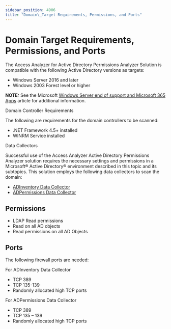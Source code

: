 ```yaml
---
sidebar_position: 4906
title: "Domain\_Target Requirements, Permissions, and Ports"
---
```


# Domain Target Requirements, Permissions, and Ports

The Access Analyzer for Active Directory Permissions Analyzer Solution is compatible with the following Active Directory versions as targets:

* Windows Server 2016 and later
* Windows 2003 Forest level or higher

**NOTE:** See the Microsoft [Windows Server end of support and Microsoft 365 Apps](https://learn.microsoft.com/en-us/deployoffice/endofsupport/windows-server-support "Windows Server end of support and Microsoft 365 Apps") article for additional information.

Domain Controller Requirements

The following are requirements for the domain controllers to be scanned:

* .NET Framework 4.5+ installed
* WINRM Service installed

Data Collectors

Successful use of the Access Analyzer Active Directory Permissions Analyzer solution requires the necessary settings and permissions in a Microsoft® Active Directory® environment described in this topic and its subtopics. This solution employs the following data collectors to scan the domain:

* [ADInventory Data Collector](../../Admin/DataCollector/ADInventory/Overview "ADInventory Data Collector")
* [ADPermissions Data Collector](../../Admin/DataCollector/ADPermissions/Overview "ADPermissions Data Collector")

## Permissions

* LDAP Read permissions
* Read on all AD objects
* Read permissions on all AD Objects

## Ports

The following firewall ports are needed:

For ADInventory Data Collector

* TCP 389
* TCP 135-139
* Randomly allocated high TCP ports

For ADPermissions Data Collector

* TCP 389
* TCP 135 – 139
* Randomly allocated high TCP ports